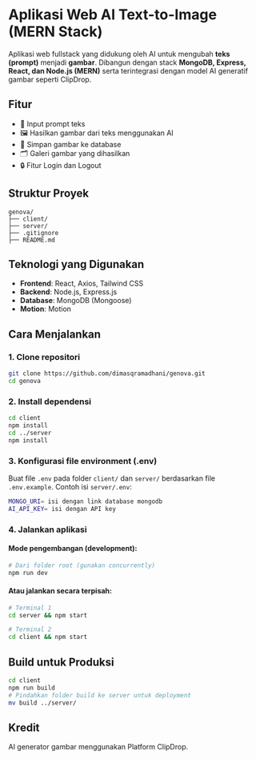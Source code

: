 # Aplikasi Web AI Text-to-Image (MERN Stack)

Aplikasi web fullstack yang didukung oleh AI untuk mengubah **teks (prompt)** menjadi **gambar**. Dibangun dengan stack **MongoDB, Express, React, dan Node.js (MERN)** serta terintegrasi dengan model AI generatif gambar seperti ClipDrop.

## Fitur
- 📝 Input prompt teks
- 🖼️ Hasilkan gambar dari teks menggunakan AI
- 💾 Simpan gambar ke database
- 🗂️ Galeri gambar yang dihasilkan
- 🔒 Fitur Login dan Logout

## Struktur Proyek
```
genova/
├── client/
├── server/ 
├── .gitignore
├── README.md
```

## Teknologi yang Digunakan
- **Frontend**: React, Axios, Tailwind CSS
- **Backend**: Node.js, Express.js
- **Database**: MongoDB (Mongoose)
- **Motion**: Motion

## Cara Menjalankan

### 1. Clone repositori
```bash
git clone https://github.com/dimasqramadhani/genova.git
cd genova
```

### 2. Install dependensi
```bash
cd client
npm install
cd ../server
npm install
```

### 3. Konfigurasi file environment (.env)

Buat file `.env` pada folder `client/` dan `server/` berdasarkan file `.env.example`.
Contoh isi `server/.env`:
```bash
MONGO_URI= isi dengan link database mongodb 
AI_API_KEY= isi dengan API key
```

### 4. Jalankan aplikasi

#### Mode pengembangan (development):
```bash
# Dari folder root (gunakan concurrently)
npm run dev
```

#### Atau jalankan secara terpisah:
```bash
# Terminal 1
cd server && npm start

# Terminal 2
cd client && npm start
```

## Build untuk Produksi
```bash
cd client
npm run build
# Pindahkan folder build ke server untuk deployment
mv build ../server/
```


## Kredit
AI generator gambar menggunakan Platform ClipDrop.
